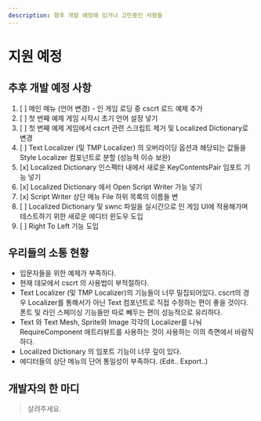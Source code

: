 ```yaml
---
description: 향후 개발 예정에 있거나 고민중인 사항들
---
```


# 지원 예정

## 추후 개발 예정 사항

1. [ ] 메인 메뉴 \(언어 변경\) - 인 게임 로딩 중 cscrt 로드 예제 추가
2. [ ] 첫 번째 예제 게임 시작시 초기 언어 설정 넣기
3. [ ] 첫 번째 예제 게임에서 cscrt 관련 스크립트 제거 및 Localized Dictionary로 변경
4. [ ] Text Localizer \(및 TMP Localizer\) 의 오버라이딩 옵션과 해당되는 값들을 Style Localizer 컴포넌트로 분할 \(성능적 이슈 보완\)
5. [x] Localized Dictionary 인스펙터 내에서 새로운 KeyContentsPair 임포트 기능 넣기
6. [x] Localized Dictionary 에서 Open Script Writer 가능 넣기
7. [x] Script Writer 상단 메뉴 File 하위 목록의 이름들 변
8. [ ] Localized Dictionary 및 swnc 파일을 실시간으로 인 게임 UI에 적용해가며 테스트하기 위한 새로운 에디터 윈도우 도입
9. [ ] Right To Left 기능 도입

## 우리들의 소통 현황

* 입문자들을 위한 예제가 부족하다.
* 현재 데모에서 cscrt 의 사용법이 부적절하다.
* Text Localizer \(및 TMP Localizer\)의 기능들이 너무 밀집되어있다. cscrt의 경우 Localizer를 통해서가 아닌 Text 컴포넌트로 직접 수정하는 편이 좋을 것이다. 폰트 및 라인 스페이싱 기능들만 따로 빼두는 편이 성능적으로 유리하다.
* Text 와 Text Mesh, Sprite와 Image 각각의 Localizer를 나눠 RequireComponent 애트리뷰트를 사용하는 것이 사용하는 이의 측면에서 바람직하다.
* Localized Dictionary 의 임포트 기능이 너무 깊이 있다.
* 에디터들의 상단 메뉴의 단어 통일성이 부족하다. \(Edit.. Export..\)

## 개발자의 한 마디

> 살려주세요.



